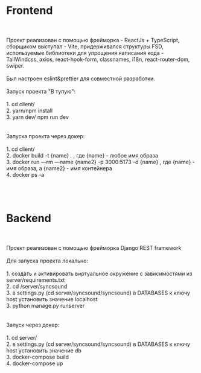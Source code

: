 <h1>Frontend</h1>
<br/>
<br/>
Проект реализован с помощью фрейморка - ReactJs + TypeScript, сборщиком выступал - Vite, придерживался структуры FSD, используемые библиотеки для упрощения написания кода - TailWindcss, axios, react-hook-form, classnames, i18n, react-router-dom, swiper.
<br/>
<br/>
Был настроен eslint&prettier для совместной разработки.
<br/>
<br/>
Запуск проекта "В тупую":
<br/>
<br/>
1. cd client/ <br/>
2. yarn/npm install <br/>
3. yarn dev/ npm run dev <br/>
<br/>
<br/>
Запуска проекта через докер:
<br/>
<br/>
1. cd client/ <br/>
2. docker build -t {name} .  , где {name} - любое имя образа <br/>
3. docker run —rm —name {name2} -p 3000:5173 -d {name} , где {name} - имя образа, а {name2} - имя контейнера <br/>
4. docker ps -a
<br/>
<br/>
<br/>
<br/>
<h1>Backend</h1>
<br/>
<br/>
Проект реализован с помощью фрейморка Django REST framework
<br/>
<br/>
Для запуска проекта локально:
<br/>
<br/>
1. создать и активировать виртуальное окружение с зависимостями из server/requirements.txt <br/>
2. cd /server/syncsound <br/>
3. в settings.py (cd server/syncsound/syncsound) в DATABASES к ключу host установить значение localhost <br/>
3. python manage.py runserver <br/>
<br/>
<br/>
Запуск через докер:
<br/>
<br/>
1. cd server/ <br/>
2. в settings.py (cd server/syncsound/syncsound) в DATABASES к ключу host установить значение db <br/>
3. docker-compose build <br/>
4. docker-compose up <br/>
